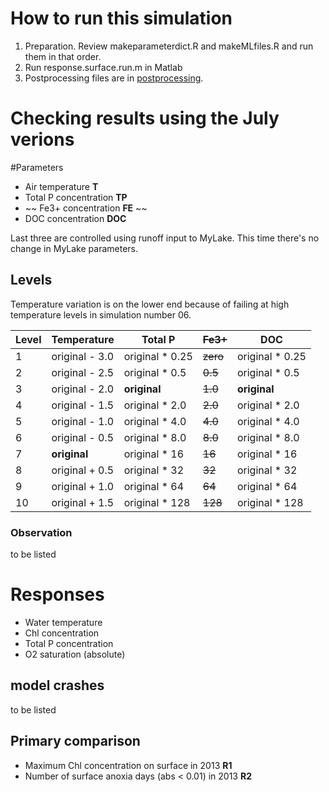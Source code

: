 # How to run this simulation

1. Preparation. Review makeparameterdict.R and makeMLfiles.R and run
   them in that order.
1. Run response.surface.run.m in Matlab
1. Postprocessing files are in [postprocessing](postprocessing).


# Checking results using the July verions

#Parameters

* Air temperature **T**
* Total P concentration **TP**
* ~~ Fe3+ concentration **FE** ~~
* DOC concentration **DOC**

Last three are controlled using runoff input to MyLake. This time
there's no change in MyLake parameters. 

## Levels

Temperature variation is on the lower end because of failing at high
temperature levels in simulation number 06. 

Level | Temperature | Total P | ~~Fe3+~~ | DOC
--- | --- | --- | --- | ---
1 | original - 3.0 | original * 0.25 | ~~zero~~ | original * 0.25
2 | original - 2.5  | original * 0.5  | ~~0.5~~ | original * 0.5
3 | original - 2.0 | **original** | ~~1.0~~ | **original**
4 | original - 1.5 | original * 2.0 | ~~2.0~~ | original * 2.0
5 | original - 1.0 | original * 4.0 | ~~4.0~~ | original * 4.0 
6 | original - 0.5 | original * 8.0 | ~~8.0~~ | original * 8.0 
7 | **original** | original * 16 | ~~16~~ | original * 16
8 | original + 0.5 | original * 32 | ~~32~~ | original * 32
9 | original + 1.0 | original * 64 | ~~64~~ | original * 64
10 | original + 1.5 | original * 128 | ~~128~~ | original * 128


### Observation

to be listed

# Responses

* Water temperature
* Chl concentration
* Total P concentration
* O2 saturation (absolute)


## model crashes
to be listed

## Primary comparison

* Maximum Chl concentration on surface in 2013 **R1**
* Number of surface anoxia days (abs < 0.01) in 2013 **R2**
